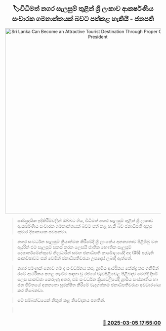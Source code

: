 <p align='center'><b><h2 align='center' title='Sri Lanka Can Become an Attractive Tourist Destination Through Proper City Planning – President'>🏷විධිමත් නගර සැලසුම් තුළින් ශ්‍රී ලංකාව ආකර්ෂණීය සංචාරක ගමනාන්තයක් බවට පත්කළ හැකියි - ජනපති</h2></b></p>
<p align='center'><img src='https://helakuru.sgp1.cdn.digitaloceanspaces.com/esana/images/lib/anura-president-city.jpg' width='600' alt='Sri Lanka Can Become an Attractive Tourist Destination Through Proper City Planning – President'></p>

> සාම්ප්‍රදායික ඉදිකිරීම්වලින් ඔබ්බට ගිය, විධිමත් නගර සැලසුම් තුළින් ශ්‍රී ලංකාව ආකර්ෂණීය සංචාරක ගමනාන්තයක් බවට පත් කළ හැකි බව ජනාධිපති අනුර කුමාර දිසානායක පවසනවා.

> නගර සංවර්ධන සැලසුම් ක්‍රියාත්මක කිරීමේදී ශ්‍රී ලාංකේය අනන්‍යතාව පිළිඹිබු වන අයුරින් එම සැලසුම් සකස් කරන ලෙසයි ජාතික භෞතික සැලසුම් දෙපාර්තමේන්තුවේ නිලධාරීන් සමඟ ජනාධිපති කාර්යාලයේදී අද (05) පැවැති සාකච්ඡාවට එක් වෙමින් ජනාධිපතිවරයා උපදෙස් ලබාදී ඇත්තේ.

> නගර පමණක් නොව ගම ද සංවර්ධනය කර, ග්‍රාමීය ආර්ථිකය කේන්ද්‍ර කර ගනිමින් රටේ ආර්ථිකය ඉහළ නැංවීම සඳහා වූ රජයේ වැඩපිළිවෙළ පිළිබඳව මෙහිදී දීර්ඝ ලෙස සාකච්ඡා කෙරුණු අතර, එම සංවර්ධන ක්‍රියාවලියේදී ග්‍රාමීය සංස්කෘතිය හා ජන ජීවිතයේ අනන්‍යතා සුරක්ෂිත කිරීමේ වැදගත්කම ජනාධිපතිවරයා අවධාරණය කර තිබෙනවා.

> මේ සම්බන්ධයෙන් නිකුත් කළ නිවේදනය පහතින්. 

>  



<h3 align='right'><a href='https://www.helakuru.lk/esana/p/108047/'>📅 2025-03-05 17:55:00</a></h3>
